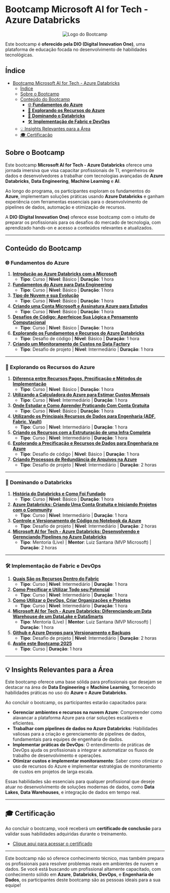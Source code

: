# Bootcamp Microsoft AI for Tech - Azure Databricks

<p align="center">
  <img src="https://assets.dio.me/RtclCJyI1kOiDBZ2KRz2NY8FnrNxkDf-3kWtNSccPpg/f:webp/h:120/q:80/L3RyYWNrcy8xMjAwOWM2NS0zNWY4LTQ3ZjgtODFjYS1jMmQyZjZkYzgyZmUucG5n" alt="Logo do Bootcamp" />
</p>

Este bootcamp é **oferecido pela DIO (Digital Innovation One)**, uma plataforma de educação focada no desenvolvimento de habilidades tecnológicas.

## Índice

- [Bootcamp Microsoft AI for Tech - Azure Databricks](#bootcamp-microsoft-ai-for-tech---azure-databricks)
  - [Índice](#índice)
  - [Sobre o Bootcamp](#sobre-o-bootcamp)
  - [Conteúdo do Bootcamp](#conteúdo-do-bootcamp)
    - [🌐 **Fundamentos do Azure**](#-fundamentos-do-azure)
    - [🔧 **Explorando os Recursos do Azure**](#-explorando-os-recursos-do-azure)
    - [🚀 **Dominando o Databricks**](#-dominando-o-databricks)
    - [🛠️ **Implementação de Fabric e DevOps**](#️-implementação-de-fabric-e-devops)
  - [💡 Insights Relevantes para a Área](#-insights-relevantes-para-a-área)
  - [🎓 Certificação](#-certificação)

## Sobre o Bootcamp

Este bootcamp **Microsoft AI for Tech - Azure Databricks** oferece uma jornada imersiva que visa capacitar profissionais de TI, engenheiros de dados e desenvolvedores a trabalhar com tecnologias avançadas de **Azure Databricks**, **Data Engineering**, **Machine Learning** e **AI**. 

Ao longo do programa, os participantes exploram os fundamentos do **Azure**, implementam soluções práticas usando **Azure Databricks** e ganham experiência com ferramentas essenciais para o desenvolvimento de pipelines de dados, automação e otimização de recursos.

A **DIO (Digital Innovation One)** oferece esse bootcamp com o intuito de preparar os profissionais para os desafios do mercado de tecnologia, com aprendizado hands-on e acesso a conteúdos relevantes e atualizados.

---

## Conteúdo do Bootcamp

### 🌐 **Fundamentos do Azure**

1. **[Introdução ao Azure Databricks com a Microsoft](#)**
   - **Tipo**: Curso | **Nível**: Básico | **Duração**: 1 hora
2. **[Fundamentos do Azure para Data Engineering](#)**
   - **Tipo**: Curso | **Nível**: Básico | **Duração**: 1 hora
3. **[Tipo de Nuvem e sua Evolução](#)**
   - **Tipo**: Curso | **Nível**: Básico | **Duração**: 1 hora
4. **[Criando uma Conta Microsoft e Assinatura Azure para Estudos](#)**
   - **Tipo**: Curso | **Nível**: Básico | **Duração**: 1 hora
5. **[Desafios de Código: Aperfeiçoe Sua Lógica e Pensamento Computacional](#)**
   - **Tipo**: Curso | **Nível**: Básico | **Duração**: 1 hora
6. **[Explorando os Fundamentos e Recursos do Azure Databricks](#)**
   - **Tipo**: Desafio de código | **Nível**: Básico | **Duração**: 1 hora
7. **[Criando um Monitoramento de Custos no Data Factory](#)**
   - **Tipo**: Desafio de projeto | **Nível**: Intermediário | **Duração**: 1 hora

---

### 🔧 **Explorando os Recursos do Azure**

1. **[Diferença entre Recursos Pagos, Precificação e Métodos de Implementação](#)**
   - **Tipo**: Curso | **Nível**: Básico | **Duração**: 1 hora
2. **[Utilizando a Calculadora do Azure para Estimar Custos Mensais](#)**
   - **Tipo**: Curso | **Nível**: Intermediário | **Duração**: 1 hora
3. **[Onde Estudar e Como Aprender Praticando Com Conta Gratuita](#)**
   - **Tipo**: Curso | **Nível**: Básico | **Duração**: 1 hora
4. **[Utilizando os Principais Recursos de Dados para Engenharia (ADF, Fabric, Vault)](#)**
   - **Tipo**: Curso | **Nível**: Intermediário | **Duração**: 1 hora
5. **[Criando os Recursos com a Estruturação de uma Infra Completa](#)**
   - **Tipo**: Curso | **Nível**: Intermediário | **Duração**: 1 hora
6. **[Explorando a Precificação e Recursos de Dados para Engenharia no Azure](#)**
   - **Tipo**: Desafio de código | **Nível**: Básico | **Duração**: 1 hora
7. **[Criando Processos de Redundância de Arquivos na Azure](#)**
   - **Tipo**: Desafio de projeto | **Nível**: Intermediário | **Duração**: 2 horas

---

### 🚀 **Dominando o Databricks**

1. **[História do Databricks e Como Foi Fundado](#)**
   - **Tipo**: Curso | **Nível**: Básico | **Duração**: 1 hora
2. **[Azure Databricks: Criando Uma Conta Gratuita e Iniciando Projetos com o Community](#)**
   - **Tipo**: Curso | **Nível**: Intermediário | **Duração**: 1 hora
3. **[Controle e Versionamento de Código no Notebook da Azure](#)**
   - **Tipo**: Desafio de projeto | **Nível**: Intermediário | **Duração**: 2 horas
4. **[Microsoft AI for Tech - Azure Databricks: Desenvolvendo e Gerenciando Pipelines no Azure Databricks](#)**
   - **Tipo**: Mentoria (Live) | **Mentor**: Luiz Santana (MVP Microsoft) | **Duração**: 2 horas

---

### 🛠️ **Implementação de Fabric e DevOps**

1. **[Quais São os Recursos Dentro do Fabric](#)**
   - **Tipo**: Curso | **Nível**: Intermediário | **Duração**: 1 hora
2. **[Como Precificar e Utilizar Todo seu Potencial](#)**
   - **Tipo**: Curso | **Nível**: Intermediário | **Duração**: 1 hora
3. **[Como Utilizar o DevOps, Criar Organizações e Projetos](#)**
   - **Tipo**: Curso | **Nível**: Intermediário | **Duração**: 1 hora
4. **[Microsoft AI for Tech - Azure Databricks: Diferenciando um Data Warehouse de um DataLake e DataSmarts](#)**
   - **Tipo**: Mentoria (Live) | **Mentor**: Luiz Santana (MVP Microsoft) | **Duração**: 1 hora
5. **[Github e Azure Devops para Versionamento e Backups](#)**
   - **Tipo**: Desafio de projeto | **Nível**: Intermediário | **Duração**: 2 horas
6. **[Avalie este Bootcamp 2025](#)**
   - **Tipo**: Curso | **Duração**: 1 hora

---

## 💡 Insights Relevantes para a Área

Este bootcamp oferece uma base sólida para profissionais que desejam se destacar na área de **Data Engineering** e **Machine Learning**, fornecendo habilidades práticas no uso do **Azure** e **Azure Databricks**. 

Ao concluir o bootcamp, os participantes estarão capacitados para:

- **Gerenciar ambientes e recursos na nuvem Azure**: Compreender como alavancar a plataforma Azure para criar soluções escaláveis e eficientes.
- **Trabalhar com pipelines de dados no Azure Databricks**: Habilidades valiosas para a criação e gerenciamento de pipelines de dados, fundamentais para equipes de engenharia de dados.
- **Implementar práticas de DevOps**: O entendimento de práticas de DevOps ajuda os profissionais a integrar e automatizar os fluxos de trabalho de desenvolvimento e operações.
- **Otimizar custos e implementar monitoramento**: Saber como otimizar o uso de recursos do Azure e implementar estratégias de monitoramento de custos em projetos de larga escala.

Essas habilidades são essenciais para qualquer profissional que deseje atuar no desenvolvimento de soluções modernas de dados, como **Data Lakes**, **Data Warehouses**, e integração de dados em tempo real.

---

## 🎓 Certificação

Ao concluir o bootcamp, você receberá um **certificado de conclusão** para validar suas habilidades adquiridas durante o treinamento.

- [Clique aqui para acessar o certificado](#)

---

Este bootcamp não só oferece conhecimento técnico, mas também prepara os profissionais para resolver problemas reais em ambientes de nuvem e dados. Se você está buscando um profissional altamente capacitado, com conhecimento sólido em **Azure**, **Databricks**, **DevOps**, e **Engenharia de Dados**, os participantes deste bootcamp são as pessoas ideais para a sua equipe!
